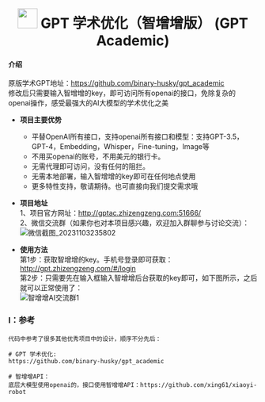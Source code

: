 # <div align=center><img src="docs/logo.png" width="40"> GPT 学术优化（智增增版） (GPT Academic)</div>

#### 介绍
原版学术GPT地址：https://github.com/binary-husky/gpt_academic     
修改后只需要输入智增增的key，即可访问所有openai的接口，免除复杂的openai操作，感受最强大的AI大模型的学术优化之美              

- **项目主要优势**  
  * 平替OpenAI所有接口，支持openai所有接口和模型：支持GPT-3.5，GPT-4，Embedding，Whisper，Fine-tuning，Image等
  * 不用买openai的账号，不用美元的银行卡。 
  * 无需代理即可访问，没有任何的阻拦。     
  * 无需本地部署，输入智增增的key即可在任何地点使用
  * 更多特性支持，敬请期待。也可直接向我们提交需求哦  

- **项目地址**   
1、项目官方网址：http://gptac.zhizengzeng.com:51666/     
2、微信交流群（如果你也对本项目感兴趣，欢迎加入群聊参与讨论交流）：    
![微信截图_20231103235802](https://github.com/xing61/zzz_gpt_academic/assets/38256442/33202f06-f282-4203-9ae2-c4cae92abb11)

- **使用方法**    
第1步：获取智增增的key。手机号登录即可获取：http://gpt.zhizengzeng.com/#/login  <br>
第2步：只需要先在输入框输入智增增后台获取的key即可，如下图所示，之后就可以正常使用了：<br>
![智增增AI交流群1](https://github.com/xing61/zzz_gpt_academic/assets/38256442/c028a732-8418-4d48-8c4c-72ef2a58bde3)


### I：参考

```
代码中参考了很多其他优秀项目中的设计，顺序不分先后：

# GPT 学术优化:
https://github.com/binary-husky/gpt_academic

# 智增增API：
底层大模型使用openai的，接口使用智增增API：https://github.com/xing61/xiaoyi-robot

```
